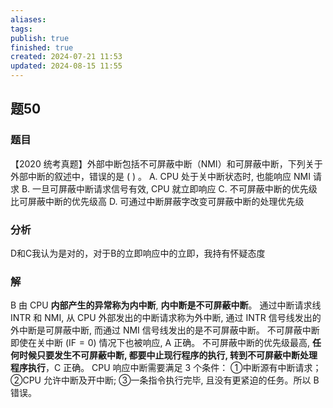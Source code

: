 ```yaml
---
aliases: 
tags: 
publish: true
finished: true
created: 2024-07-21 11:53
updated: 2024-08-15 11:55
---
```


## 题50
### 题目
【2020 统考真题】外部中断包括不可屏蔽中断（NMI）和可屏蔽中断，下列关于外部中断的叙述中，错误的是 ( ) 。
A. CPU 处于关中断状态时, 也能响应 NMI 请求
B. 一旦可屏蔽中断请求信号有效, CPU 就立即响应
C. 不可屏蔽中断的优先级比可屏蔽中断的优先级高
D. 可通过中断屏蔽字改变可屏蔽中断的处理优先级
### 分析
D和C我认为是对的，对于B的立即响应中的立即，我持有怀疑态度
### 解
B
由 CPU **内部产生的异常称为内中断**, **内中断是不可屏蔽中断**。
通过中断请求线 INTR 和 NMI, 从 CPU 外部发出的中断请求称为外中断, 通过 INTR 信号线发出的外中断是可屏蔽中断, 而通过 NMI 信号线发出的是不可屏蔽中断。
不可屏蔽中断即使在关中断 $\left( {\mathrm{{IF}} = 0}\right)$ 情况下也被响应, $\mathrm{A}$ 正确。
不可屏蔽中断的优先级最高, **任何时候只要发生不可屏蔽中断, 都要中止现行程序的执行, 转到不可屏蔽中断处理程序执行**，C 正确。
CPU 响应中断需要满足 3 个条件：
①中断源有中断请求；
②CPU 允许中断及开中断; 
③一条指令执行完毕, 且没有更紧迫的任务。所以 B 错误。